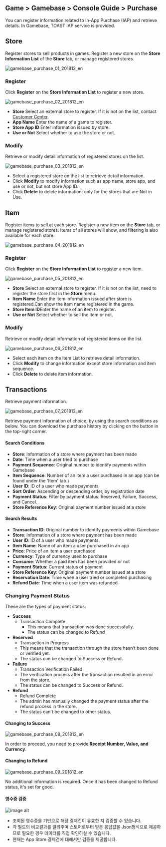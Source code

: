 ## Game > Gamebase > Console Guide > Purchase

You can register information related to In-App Purchase (IAP) and retrieve details.
In Gamebase, TOAST IAP service is provided.

## Store

Register stores to sell products in games. 
Register a new store on the **Store Information List** of the **Store** tab, or manage registered stores.

![gamebase_purchase_01_201812_en](https://static.toastoven.net/prod_gamebase/gamebase_purchase_01_201812_en.png)

### Register

Click **Register** on the **Store Information List** to register a new store.

![gamebase_purchase_02_201812_en](https://static.toastoven.net/prod_gamebase/gamebase_purchase_02_201812_en.png)

* **Store**  Select an external store to register.  If it is not on the list, contact [Customer Center](https://toast.com/support/inquiry).
* **App Name**   Enter the name of a game to register.
* **Store App ID**   Enter information issued by store.
* **Use or Not**  Select whether to use the store or not.

### Modify

Retrieve or modify detail information of registered stores on the list.

![gamebase_purchase_03_201812_en](https://static.toastoven.net/prod_gamebase/gamebase_purchase_03_201812_en.png)

- Select a registered store on the list to retrieve detail information.
- Click **Modify** to modify information such as app name, store app, and use or not, but not store App ID.
- Click **Delete** to delete information: only for the stores that are Not in Use.

## Item

Register items to sell at each store. 
Register a new item on the **Store** tab, or manage registered stores. Items of all stores will show, and filtering is also available for each store.

![gamebase_purchase_04_201812_en](https://static.toastoven.net/prod_gamebase/gamebase_purchase_04_201812_en.png)

### Register

Click **Register** on the **Store Information List** to register a new item.

![gamebase_purchase_05_201812_en](https://static.toastoven.net/prod_gamebase/gamebase_purchase_05_201812_en.png)

* **Store**  Select an external store to register.  If it is not on the list, need to register the store first in the **Store** menu.
* **Item Name** Enter the item information issued after store is registered.Can show the item name registered in the game.
* **Store Item ID**Enter the name of an item to register.
* **Use or Not**  Select whether to sell the item or not.

### Modify

Retrieve or modify detail information of registered items on the list.

![gamebase_purchase_06_201812_en](https://static.toastoven.net/prod_gamebase/gamebase_purchase_06_201812_en.png)

- Select each item on the Item List to retrieve detail information.
- Click **Modify** to change information except store information and item sequence.
- Click **Delete** to delete item information.

## Transactions

Retrieve payment information.

![gamebase_purchase_07_201812_en](https://static.toastoven.net/prod_gamebase/gamebase_purchase_07_201812_en.png)

Retrieve payment information of choice, by using the search conditions as below.
You can download the purchase history by clicking on the button in the top-right corner.

#### Search Conditions

- **Store**: Information of a store where payment has been made
- **Date**: Time when a user tried to purchase
- **Payment Sequence**: Original number to identify payments within Gamebase
- **Item Sequence**: Number of an item a user purchased in an app (can be found under the 'Item' tab.)
- **User ID**: ID of a user who made payments
- **Sort Order**: Ascending or descending order, by registration date
- **Payment Status**: Filter by payment status: Reserved, Failure, Success, and Cancel.
- **Store Reference Key**: Original payment number issued at a store

#### Search Results
- **Transaction ID**: Original number to identify payments within Gamebase
- **Store**: Information of a store where payment has been made
- **User ID**: ID of a user who made payments
- **Item Name**: Name of an item a user purchased in an app
- **Price**: Price of an item a user purchased
- **Currency**: Type of currency used to purchase
- **Consume**: Whether a paid item has been provided or not
- **Payment Status**: Current status of payment
- **Store Reference Key**: Original payment number issued at a store
- **Reservation Date**: Time when a user tried or completed purchasing
- **Refund Date**: Time when a user item was refunded

### Changing Payment Status

These are the types of payment status:

- **Success**
  - Transaction Complete
    - This means that transaction was done successfully.
    - The status can be changed to Refund
- **Reserved**
  - Transaction in Progress
  - This means that the transaction through the store hasn't been done or verified yet.
  - The status can be changed to Success or Refund.
- **Failure**
  - Transaction Verification Failed
  - The verification process after the transaction resulted in an error from the store.
  - The status can be changed to Success or Refund.
- **Refund**
  - Refund Complete
  - The admin has manually changed the payment status after the refund process in the store.
  - The status can't be changed to other status.

#### Changing to Success

![gamebase_purchase_08_201812_en](https://static.toastoven.net/prod_gamebase/gamebase_purchase_08_201812_en.png)

In order to proceed, you need to provide **Receipt Number, Value, and Currency**.

#### Changing to Refund

![gamebase_purchase_09_201812_en](https://static.toastoven.net/prod_gamebase/gamebase_purchase_09_201812_en.png)

No additional information is required. Once it has been changed to Refund status, it's set for good.

#### 영수증 검증
![image alt](https://static.toastoven.net/prod_gamebase/Operators_Guide/Console_IAP_Transaction3.1.png)
* 조회된 영수증을 기반으로 해당 결제건이 유효한 지 검증할 수 있습니다.
* 각 필드의 비교결과를 알려주며 스토어로부터 받은 응답값을 Json형식으로 제공하므로 필요한 경우 데이터를 직접 확인하실 수 있습니다.
* 현재는 App Store 결제건에 대해서만 검증을 제공합니다.